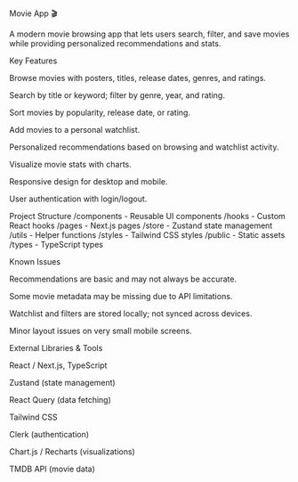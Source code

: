 Movie App 🎬

A modern movie browsing app that lets users search, filter, and save movies while providing personalized recommendations and stats.

Key Features

Browse movies with posters, titles, release dates, genres, and ratings.

Search by title or keyword; filter by genre, year, and rating.

Sort movies by popularity, release date, or rating.

Add movies to a personal watchlist.

Personalized recommendations based on browsing and watchlist activity.

Visualize movie stats with charts.

Responsive design for desktop and mobile.

User authentication with login/logout.

Project Structure
/components  - Reusable UI components
/hooks       - Custom React hooks
/pages       - Next.js pages
/store       - Zustand state management
/utils       - Helper functions
/styles      - Tailwind CSS styles
/public      - Static assets
/types       - TypeScript types

Known Issues

Recommendations are basic and may not always be accurate.

Some movie metadata may be missing due to API limitations.

Watchlist and filters are stored locally; not synced across devices.

Minor layout issues on very small mobile screens.

External Libraries & Tools

React / Next.js, TypeScript

Zustand (state management)

React Query (data fetching)

Tailwind CSS

Clerk (authentication)

Chart.js / Recharts (visualizations)

TMDB API (movie data)
